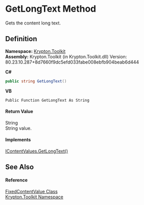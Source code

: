# GetLongText Method


Gets the content long text.



## Definition
**Namespace:** <a href="79d2eac2-21f4-54ff-7552-b20c33c30600.md">Krypton.Toolkit</a>  
**Assembly:** Krypton.Toolkit (in Krypton.Toolkit.dll) Version: 80.23.10.287+8d7660f9dc5efd033fabe008ebfb904beab6d444

**C#**
``` C#
public string GetLongText()
```
**VB**
``` VB
Public Function GetLongText As String
```



#### Return Value
String  
String value.

#### Implements
<a href="5ccbaa72-33b2-2f6b-db22-1cb5c5301e60.md">IContentValues.GetLongText()</a>  


## See Also


#### Reference
<a href="87f3e96f-dabb-7115-7a4a-4979fdf80bf4.md">FixedContentValue Class</a>  
<a href="79d2eac2-21f4-54ff-7552-b20c33c30600.md">Krypton.Toolkit Namespace</a>  
